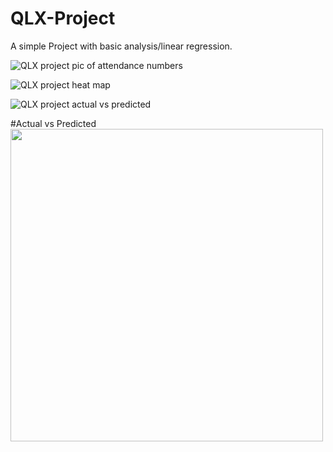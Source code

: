 # QLX-Project
A simple Project with basic analysis/linear regression.


![QLX project pic of attendance numbers](https://user-images.githubusercontent.com/53583290/110194906-1e1db180-7e09-11eb-86da-aff582488f3b.PNG)

![QLX project heat map](https://user-images.githubusercontent.com/53583290/110194946-558c5e00-7e09-11eb-903a-e3c673e4d6a0.PNG)

![QLX project actual vs predicted](https://user-images.githubusercontent.com/53583290/110194964-7bb1fe00-7e09-11eb-8a6f-c01702ab1c40.PNG)

#Actual vs Predicted
<img src="https://user-images.githubusercontent.com/53583290/110194964-7bb1fe00-7e09-11eb-8a6f-c01702ab1c40.PNG" height="500" width="500" />

